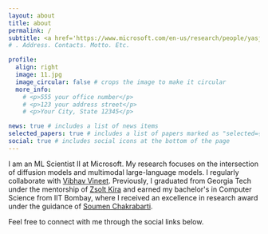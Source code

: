 ```yaml
---
layout: about
title: about
permalink: /
subtitle: <a href='https://www.microsoft.com/en-us/research/people/yasjain/'>ML Scientist II, Microsoft</a>
# . Address. Contacts. Motto. Etc.

profile:
  align: right
  image: 11.jpg
  image_circular: false # crops the image to make it circular
  more_info: 
    # <p>555 your office number</p>
    # <p>123 your address street</p>
    # <p>Your City, State 12345</p>

news: true # includes a list of news items
selected_papers: true # includes a list of papers marked as "selected={true}"
social: true # includes social icons at the bottom of the page
---
```


I am an ML Scientist II at Microsoft. My research focuses on the intersection of diffusion models and multimodal large-language models. I regularly collaborate with [Vibhav Vineet](https://vibhav-vineet.github.io/). Previously, I graduated from Georgia Tech under the mentorship of [Zsolt Kira](https://faculty.cc.gatech.edu/~zk15/) and earned my bachelor's in Computer Science from IIT Bombay, where I received an excellence in research award under the guidance of [Soumen Chakrabarti](https://www.cse.iitb.ac.in/~soumen/).

Feel free to connect with me through the social links below.

<!-- Write your biography here. Tell the world about yourself. Link to your favorite [subreddit](http://reddit.com). You can put a picture in, too. The code is already in, just name your picture `prof_pic.jpg` and put it in the `img/` folder.

Put your address / P.O. box / other info right below your picture. You can also disable any of these elements by editing `profile` property of the YAML header of your `_pages/about.md`. Edit `_bibliography/papers.bib` and Jekyll will render your [publications page](/al-folio/publications/) automatically.

Link to your social media connections, too. This theme is set up to use [Font Awesome icons](https://fontawesome.com/) and [Academicons](https://jpswalsh.github.io/academicons/), like the ones below. Add your Facebook, Twitter, LinkedIn, Google Scholar, or just disable all of them. -->
